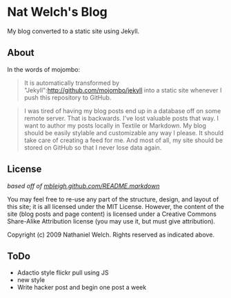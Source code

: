 
# Nat Welch's Blog

My blog converted to a static site using Jekyll.

## About
In the words of mojombo:  
> It is automatically transformed by "Jekyll":http://github.com/mojombo/jekyll into a static site whenever I push this repository to GitHub.

> I was tired of having my blog posts end up in a database off on some remote server. That is backwards. I've lost valuable posts that way. I want to author my posts locally in Textile or Markdown. My blog should be easily stylable and customizable any way I please. It should take care of creating a feed for me. And most of all, my site should be stored on GitHub so that I never lose data again.

## License
_based off of [mbleigh.github.com/README.markdown](http://github.com/mbleigh/mbleigh.github.com)_

You may feel free to re-use any part of the structure, design, and layout of this site; it is all licensed under the MIT License. However, the content of the site (blog posts and page content) is licensed under a Creative Commons Share-Alike Attribution license (you may use it, but must give attribution).

Copyright (c) 2009 Nathaniel Welch. Rights reserved as indicated above.

## ToDo
 
 * Adactio style flickr pull using JS
 * new style
 * Write hacker post and begin one post a week

